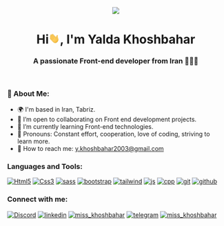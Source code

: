 <div id="header" align="center">
<img src="https://media.giphy.com/media/v1.Y2lkPTc5MGI3NjExMjl3Mjh6ZWEybzViY3NjaDE1amI4eTNxZ2lnNThmb2RlY2M2bHM4aSZlcD12MV9pbnRlcm5hbF9naWZfYnlfaWQmY3Q9Zw/L1R1tvI9svkIWwpVYr/giphy.gif" width="60%"/>
</div>
<h1 align="center">Hi<img src="https://raw.githubusercontent.com/ABSphreak/ABSphreak/master/gifs/Hi.gif" width="26px">, I'm Yalda Khoshbahar</h1>
<h3 align="center">A passionate Front-end developer from Iran 👩🏻‍💻</h3>
<br>
<h3 align="left">💫 About Me:</h3>


- 🌍 I'm based in Iran, Tabriz. <br>
- 🤝 I’m open to collaborating on Front end development projects.<br>
- 💎 I’m currently learning Front-end technologies.<br>
- 🌱 Pronouns: Constant effort, cooperation, love of coding, striving to learn more. <br>
- 💌 How to reach me: y.khoshbahar2003@gmail.com

<h3 align="left">Languages and Tools:</h3>
<p align="left">
<!-- <a href="https://developer.mozilla.org/en-US/docs/Glossary/HTML5" target="_blank" rel="noreferrer"><img src="https://raw.githubusercontent.com/sabzlearn-ir/sabzlearn-ir/4d2a781931f79c747a132c28eae4ebfbb8eaa7d7/html5-colored.svg" width="38" height="38" alt="HTML5" /></a> -->
  <a href="https://git-scm.com/" target="_blank" rel="noreferrer"><img src="https://skillicons.dev/icons?i=html" alt="Html5" width="38" height="38"/></a>
<!-- <a href="https://www.w3.org/TR/CSS/#css" target="_blank" rel="noreferrer"><img src="https://raw.githubusercontent.com/sabzlearn-ir/sabzlearn-ir/4d2a781931f79c747a132c28eae4ebfbb8eaa7d7/css3-colored.svg" width="38" height="38" alt="CSS3"/></a> -->
  <a href="https://git-scm.com/" target="_blank" rel="noreferrer"><img src="https://skillicons.dev/icons?i=css" alt="Css3" width="38" height="38"/></a>
<!--<a href="https://tailwindcss.com/" target="_blank" rel="noreferrer"><img src="https://www.vectorlogo.zone/logos/tailwindcss/tailwindcss-icon.svg" alt="tailwind" width="38" height="38"/></a>--> 
  <a href="https://git-scm.com/" target="_blank" rel="noreferrer"><img src="https://skillicons.dev/icons?i=sass" alt="sass" width="38" height="38"/></a>
  <a href="https://git-scm.com/" target="_blank" rel="noreferrer"><img src="https://skillicons.dev/icons?i=bootstrap" alt="bootstrap" width="38" height="38"/></a>
  <a href="https://git-scm.com/" target="_blank" rel="noreferrer"><img src="https://skillicons.dev/icons?i=tailwind&theme=light" alt="tailwind" width="38" height="38"/></a>
  <a href="https://git-scm.com/" target="_blank" rel="noreferrer"><img src="https://skillicons.dev/icons?i=js" alt="js" width="38" height="38"/></a> 
  <a href="https://git-scm.com/" target="_blank" rel="noreferrer"><img src="https://skillicons.dev/icons?i=cpp" alt="cpp" width="38" height="38"/></a>
  <a href="https://git-scm.com/" target="_blank" rel="noreferrer"><img src="https://skillicons.dev/icons?i=git" alt="git" width="38" height="38"/></a>
  <a href="https://git-scm.com/" target="_blank" rel="noreferrer"><img src="https://skillicons.dev/icons?i=github" alt="github" width="38" height="38"/></a>
</p>


<h3 align="left">Connect with me:</h3>
<p align="left">
 <a href="https://discord.gg/WjEFnzC"><img align="center" src="https://cdn.simpleicons.org/discord" alt="Discord" title="Discord" width="28" height="28"></a>
 <a href="https://www.linkedin.com/public-profile/settings?lipi=urn%3Ali%3Apage%3Ad_flagship3_profile_self_edit_contact-info%3B6RN0g2cPSWSS%2BekNBjq%2BnQ%3D%3D" target="_blank" rel="noreferrer"><img align="center" src="https://skillicons.dev/icons?i=linkedin" alt="linkedin" width="31" height="27"/></a>   
 <a href="https://instagram.com/miss_khoshbahar" target="blank"><img align="center" src="https://raw.githubusercontent.com/rahuldkjain/github-profile-readme-generator/master/src/images/icons/Social/instagram.svg" alt="miss_khoshbahar" height="28" width="30"/></a>
 <a href="https://t.me/Miss_Khoshbahar_dev" target="blank"><img align="center" src="https://upload.wikimedia.org/wikipedia/commons/8/83/Telegram_2019_Logo.svg" alt="telegram" width="34" height="28"/></a>
 <a href="https://twitter.com/miss_khoshbahar" target="blank"><img align="center" src="https://raw.githubusercontent.com/rahuldkjain/github-profile-readme-generator/master/src/images/icons/Social/twitter.svg" alt="miss_khoshbahar" height="28" width="28"/></a> 
</p>
<br> 
<div id=badges align="left">
 <img src="https://komarev.com/ghpvc/?username=Yalda-Khoshbahar&style=flat-square&color=eb104e" alt=""/>
</div>
